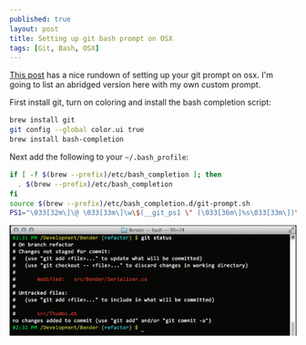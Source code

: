 ```yaml
---
published: true
layout: post
title: Setting up git bash prompt on OSX
tags: [Git, Bash, OSX]
---
```


[This post](http://blog.kramerapps.com/post/40839091386/git-on-osx) has a nice rundown of setting up your git prompt on osx. I'm going to list an abridged version here with my own custom prompt.

First install git, turn on coloring and install the bash completion script:

```bash
brew install git
git config --global color.ui true
brew install bash-completion
```

Next add the following to your `~/.bash_profile`:

```bash
if [ -f $(brew --prefix)/etc/bash_completion ]; then
  . $(brew --prefix)/etc/bash_completion
fi
source $(brew --prefix)/etc/bash_completion.d/git-prompt.sh
PS1="\033[32m\]\@ \033[33m\]\w\$(__git_ps1 \" (\033[36m\]%s\033[33m\])\") \n\$\033[0m\] "
```

![OSX prompt with git support](/blog/images/git-bash-osx.png)